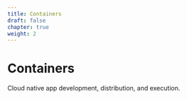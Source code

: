 ```yaml
---
title: Containers
draft: false
chapter: true
weight: 2
---
```


# Containers

Cloud native app development, distribution, and execution.
